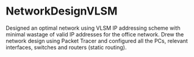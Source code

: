 # NetworkDesignVLSM
Designed an optimal network using VLSM IP addressing scheme with minimal wastage of valid IP addresses for the office network. Drew the network design using Packet Tracer and configured all the PCs, relevant interfaces, switches and routers (static routing).
